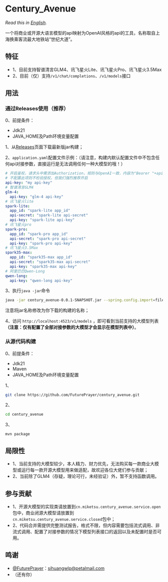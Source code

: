 # **Century_Avenue**

*Read this in [English](README_en.md).*

一个将商业或开源大语言模型的api映射为OpenAI风格的api的工具，名称取自上海换乘客流最大地铁站“世纪大道”。

## **特征**
- 1、目前支持智谱清言GLM4、讯飞星火Lite、讯飞星火Pro、讯飞星火3.5Max
- 2、目前（仅）支持`/v1/chat/completions`、`/v1/models`接口

## **用法**
### 通过Releases使用（推荐）
0、前提条件：
- Jdk21
- JAVA_HOME及Path环境变量配置

1、从[Releases](https://github.com/FuturePrayer/century_avenue/releases)页面下载最新版jar构建；

2、`application.yaml`配置文件示例：（请注意，构建内默认配置文件中不包含任何api对接参数，直接运行是无法调用任何一种大模型的哦！）

```yaml
# 开启鉴权，请求头中需添加Authorization，规则与OpenAI一致，内容为"Bearer "+api-key
# 不配置此项则不检验授权，但我们强烈推荐开启
api-key: "my api-key"
# 智谱清言GLM4
glm-4:
  api-key: "glm-4 api-key"
# 讯飞星火lite
spark-lite:
  app_id: "spark-lite app_id"
  api-secret: "spark-lite api-secret"
  api-key: "spark-lite api-key"
# 讯飞星火pro
spark-pro:
  app_id: "spark-pro app_id"
  api-secret: "spark-pro api-secret"
  api-key: "spark-pro api-key"
# 讯飞星火3.5Max
spark35-max:
  app_id: "spark35-max app_id"
  api-secret: "spark35-max api-secret"
  api-key: "spark35-max api-key"
# 阿里巴巴Qwen-Long
qwen-long:
  api-key: "qwen-long api-key"

```

3、执行`java -jar`命令
```bash
java -jar century_avenue-0.0.1-SNAPSHOT.jar --spring.config.import=file:/path/to/application.yaml

```
注意将jar名称修改为你下载的构建的名称；

4、访问 `http://localhost:4523/v1/models` ，即可看到当前支持的大模型列表 **（注意：仅有配置了全部对接参数的大模型才会显示在模型列表中）**。

### 从源代码构建
0、前提条件：
- Jdk21
- Maven
- JAVA_HOME及Path环境变量配置

1、
```bash
git clone https://github.com/FuturePrayer/century_avenue.git
```
2、
```bash
cd century_avenue
```
3、
```
mvn package
```

## **局限性**
- 1、当前支持的大模型较少，本人精力、财力优先，无法购买每一款商业大模型或运行每一款开源大模型用来做适配，故欢迎各位大佬们参与贡献；
- 2、当前除了GLM4（存疑，理论可行，未经验证）外，暂不支持函数调用。

## **参与贡献**
- 1、开源大模型的实现类请放置到`cn.miketsu.century_avenue.service.open`包中，商业闭源大模型请放置到`cn.miketsu.century_avenue.service.closed`包中；
- 2、代码合并需提供完整测试报告，格式不限，但内容需要包括流式调用、非流式调用、配置了对接参数的情况下模型列表接口的返回以及未配置时是否可用。

## **鸣谢**
- [@FuturePrayer](https://github.com/FuturePrayer)：sihuangwlp@petalmail.com
- （还有你）
